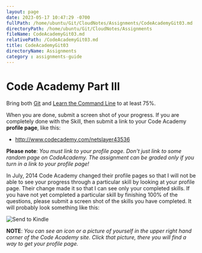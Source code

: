 ```yaml
---
layout: page
date: 2023-05-17 10:47:29 -0700
fullPath: /home/ubuntu/Git/CloudNotes/Assignments/CodeAcademyGit03.md
directoryPath: /home/ubuntu/Git/CloudNotes/Assignments
fileName: CodeAcademyGit03.md
relativePath: /CodeAcademyGit03.md
title: CodeAcademyGit03
directoryName: Assignments
category : assignments-guide
---
```


# Code Academy Part III

Bring both [Git](https://www.codecademy.com/learn/learn-git)
and [Learn the Command Line](https://www.codecademy.com/learn/learn-the-command-line) to at least 75%.

When you are done, submit a screen shot of your progress. If you are completely done with the Skill, then submit a link to your Code Academy **profile page**,
like this:

- <http://www.codecademy.com/netslayer43536>

**Please note**: *You must link to your profile page. Don't just link to some random page on CodeAcademy. The assignment can be graded only if you turn in a link to your profile page!*

In July, 2014 Code Academy changed their profile pages so that I will not be able to see your progress through a particular skill by looking at your profile page. Their change made it so that I can see only your completed skills. If you have not yet completed a particular skill by finishing 100% of the questions, please submit a screen shot of the skills you have completed. It will probably look something like this:

![Send to Kindle](https://drive.google.com/uc?export=view&id=0B25UTAlOfPRGcnB5VG8zMVVDWFE)

**NOTE**: _You can see an icon or a picture of yourself in the upper right hand corner of the Code Academy site. Click that picture, there you will find a way to get your profile page._
